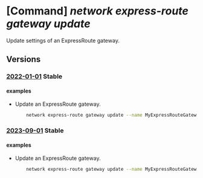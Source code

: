 # [Command] _network express-route gateway update_

Update settings of an ExpressRoute gateway.

## Versions

### [2022-01-01](/Resources/mgmt-plane/L3N1YnNjcmlwdGlvbnMve30vcmVzb3VyY2Vncm91cHMve30vcHJvdmlkZXJzL21pY3Jvc29mdC5uZXR3b3JrL2V4cHJlc3Nyb3V0ZWdhdGV3YXlzL3t9/2022-01-01.xml) **Stable**

<!-- mgmt-plane /subscriptions/{}/resourcegroups/{}/providers/microsoft.network/expressroutegateways/{} 2022-01-01 -->

#### examples

- Update an ExpressRoute gateway.
    ```bash
        network express-route gateway update --name MyExpressRouteGateway --resource-group MyResourceGroup --min-val 3
    ```

### [2023-09-01](/Resources/mgmt-plane/L3N1YnNjcmlwdGlvbnMve30vcmVzb3VyY2Vncm91cHMve30vcHJvdmlkZXJzL21pY3Jvc29mdC5uZXR3b3JrL2V4cHJlc3Nyb3V0ZWdhdGV3YXlzL3t9/2023-09-01.xml) **Stable**

<!-- mgmt-plane /subscriptions/{}/resourcegroups/{}/providers/microsoft.network/expressroutegateways/{} 2023-09-01 -->

#### examples

- Update an ExpressRoute gateway.
    ```bash
        network express-route gateway update --name MyExpressRouteGateway --resource-group MyResourceGroup --min-val 3
    ```
